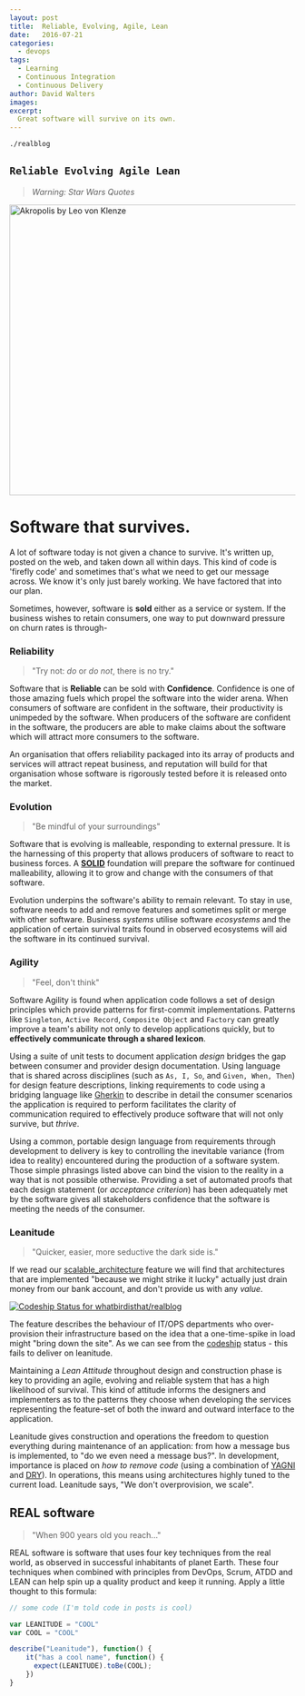```yaml
---
layout: post
title:  Reliable, Evolving, Agile, Lean
date:   2016-07-21
categories:
  - devops
tags:
  - Learning
  - Continuous Integration
  - Continuous Delivery
author: David Walters
images:
excerpt:
  Great software will survive on its own.
---
```

```bash
./realblog
```

## `Reliable Evolving Agile Lean`
> *Warning: Star Wars Quotes*

<a title="Leo von Klenze [Public domain], via Wikimedia Commons" href="https://commons.wikimedia.org/wiki/File%3AAkropolis_by_Leo_von_Klenze.jpg"><img width="512" alt="Akropolis by Leo von Klenze" src="https://upload.wikimedia.org/wikipedia/commons/thumb/c/c4/Akropolis_by_Leo_von_Klenze.jpg/512px-Akropolis_by_Leo_von_Klenze.jpg"/></a>

# Software that survives.
A lot of software today is not given a chance to survive. It's written up, posted on the web, and taken down
all within days. This kind of code is 'firefly code' and sometimes that's what we need to get our message across.
We know it's only just barely working. We have factored that into our plan.

Sometimes, however, software is **sold** either as a service or system. If the business wishes to retain
consumers, one way to put downward pressure on churn rates is through-

### Reliability
> "Try not: *do* or *do not*, there is no try."

Software that is **Reliable** can be sold with **Confidence**. Confidence is one of those amazing fuels
which propel the software into the wider arena. When consumers of software are confident in the software,
their productivity is unimpeded by the software. When producers of the software are confident in the software,
the producers are able to make claims about the software which will attract more consumers to the software.

An organisation that offers reliability packaged into its array of products and services will attract
repeat business, and reputation will build for that organisation whose software is rigorously tested
before it is released onto the market. 

### Evolution
> "Be mindful of your surroundings"

Software that is evolving is malleable, responding to external pressure. It is the harnessing of this property
that allows producers of software to react to business forces.
A **[SOLID](https://en.wikipedia.org/wiki/SOLID_(object-oriented_design))** foundation will prepare
the software for continued malleability, allowing it to grow and change with the consumers of that software.

Evolution underpins the software's ability to remain relevant. To stay in use, software needs to add and remove
features and sometimes split or merge with other software. Business *systems* utilise software *ecosystems* and
the application of certain survival traits found in observed ecosystems will aid the software in its continued
survival.


### Agility
> "Feel, don't think"

Software Agility is found when application code follows a set of design principles which provide patterns for
first-commit implementations. Patterns like `Singleton`, `Active Record`, `Composite Object` and `Factory` can 
greatly improve a team's ability not only to develop applications quickly, but to **effectively communicate through
a shared lexicon**. 

Using a suite of unit tests to document application *design* bridges the gap between consumer and provider
design documentation. Using language that is shared across disciplines (such as `As, I, So`, and `Given, When, Then`)
for design feature descriptions, linking requirements to code using a bridging language like
[Gherkin](https://cucumber.io/docs/reference) to describe in detail the consumer scenarios the application
is required to perform facilitates the clarity of communication required to effectively produce software that
will not only survive, but *thrive*.

Using a common, portable design language from requirements through development to delivery is key to
controlling the inevitable variance (from idea to reality) encountered during the production of a 
software system. Those simple phrasings listed above can bind the vision to the reality in a way that
is not possible otherwise. Providing a set of automated proofs that each design statement
(or *acceptance criterion*) has been adequately met by the software gives all stakeholders confidence that
the software is meeting the needs of the consumer.


### Leanitude
> "Quicker, easier, more seductive the dark side is."

If we read our [scalable_architecture](./features/scalable_architecture.feature) feature we will find that
architectures that are implemented "because we might strike it lucky" actually just drain money from our bank
account, and don't provide us with any *value*.

[ ![Codeship Status for whatbirdisthat/realblog](https://codeship.com/projects/78745f10-2ee2-0134-93e4-5ebc8f268022/status?branch=master)](https://codeship.com/projects/163749)

The feature describes the behaviour of IT/OPS departments who over-provision their infrastructure
based on the idea that a one-time-spike in load might "bring down the site". As we can see from the 
[codeship](https://www.codeship.io) status - this fails to deliver on leanitude.

Maintaining a *Lean Attitude* throughout design and construction phase is key to providing an agile, evolving
and reliable system that has a high likelihood of survival. This kind of attitude informs the designers and
implementers as to the patterns they choose when developing the services representing the feature-set of both
the inward and outward interface to the application.

Leanitude gives construction and operations the freedom to question everything during maintenance of an
application: from how a message bus is implemented, to "do we even need a message bus?". In development,
importance is placed on *how to remove code* 
(using a combination of [YAGNI](https://en.wikipedia.org/wiki/You_aren%27t_gonna_need_it) and 
[DRY](https://en.wikipedia.org/wiki/Don%27t_repeat_yourself)).
In operations, this means using architectures highly tuned to the current load. Leanitude says,
"We don't overprovision, we scale".

## REAL software
> "When 900 years old you reach..."

REAL software is software that uses four key techniques from the real world, as observed in successful
inhabitants of planet Earth. These four techniques when combined with principles from DevOps, Scrum,
ATDD and LEAN can help spin up a quality product and keep it running. Apply a little thought to this formula:
```javascript
// some code (I'm told code in posts is cool)

var LEANITUDE = "COOL"
var COOL = "COOL"

describe("Leanitude"), function() {
    it("has a cool name", function() {
      expect(LEANITUDE).toBe(COOL);
    })
}

```

